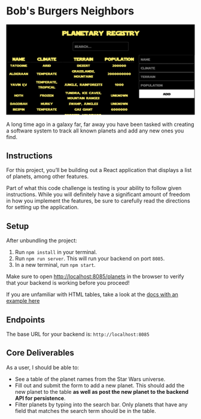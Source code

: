# Bob's Burgers Neighbors

![](./finished-project.png)

A long time ago in a galaxy far, far away you have been tasked with creating a software system to track all known planets and add any new ones you find. 

## Instructions

For this project, you’ll be building out a React application that displays a
list of planets, among other features.

Part of what this code challenge is testing is your ability to follow given
instructions. While you will definitely have a significant amount of freedom in
how you implement the features, be sure to carefully read the directions for
setting up the application.

## Setup

After unbundling the project:

1. Run `npm install` in your terminal.
2. Run `npm run server`. This will run your backend on port `8085`.
3. In a new terminal, run `npm start`.

Make sure to open
[http://localhost:8085/planets](http://localhost:8085/planets) in the
browser to verify that your backend is working before you proceed!

If you are unfamiliar with HTML tables, take a look at the
[docs with an example here](https://www.w3schools.com/html/html_tables.asp)

## Endpoints

The base URL for your backend is: `http://localhost:8085`

## Core Deliverables

As a user, I should be able to:

- See a table of the planet names from the Star Wars universe.
- Fill out and submit the form to add a new planet. This should add the new planet to the table **as well as post the new planet to the backend API for persistence**.
- Filter planets by typing into the search bar. Only planets that have any field that matches the search term should be in the table.